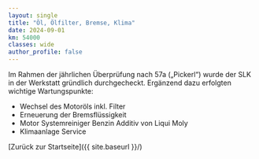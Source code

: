 ```yaml
---
layout: single
title: "Öl, Ölfilter, Bremse, Klima"
date: 2024-09-01
km: 54000
classes: wide
author_profile: false
---
```


Im Rahmen der jährlichen Überprüfung nach 57a („Pickerl“) wurde der SLK in der Werkstatt gründlich durchgecheckt. Ergänzend dazu erfolgten wichtige Wartungspunkte:

- Wechsel des Motoröls inkl. Filter
- Erneuerung der Bremsflüssigkeit
- Motor Systemreiniger Benzin Additiv von Liqui Moly
- Klimaanlage Service

[Zurück zur Startseite]({{ site.baseurl }}/)
